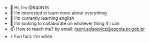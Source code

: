 - 👋 Hi, I’m @R40N1S
- 👀 I’m interested in learn more about everything
- 🌱 I’m currently learning english
- 💞️ I’m looking to collaborate on whatever thing if i can
- 📫 How to reach me? by email: raoni.solarevicz@escola.pr.gob.br
- ⚡ Fun fact: I'm white

